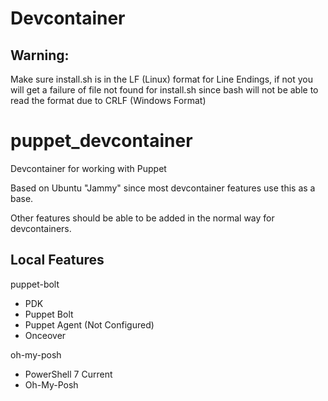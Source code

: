 
# Devcontainer
## Warning:
Make sure install.sh is in the LF (Linux) format for Line Endings, if not you will get a failure of file not found for install.sh since bash will not be able to read the format due to CRLF (Windows Format)

# puppet_devcontainer

Devcontainer for working with Puppet

Based on Ubuntu "Jammy" since most devcontainer features use this as a base. 

Other features should be able to be added in the normal way for devcontainers.

## Local Features

puppet-bolt

- PDK
- Puppet Bolt
- Puppet Agent (Not Configured)
- Onceover

oh-my-posh

- PowerShell 7 Current
- Oh-My-Posh

